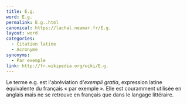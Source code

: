 ```yaml
---
title: E.g.
word: E.g.
permalink: E.g..html
canonical: https://lachal.neamar.fr/E.g.
layout: word
categories:
  - Citation latine
  - Acronyme
synonyms:
  - Par exemple
link: http://fr.wikipedia.org/wiki/E.g.
---
```


Le terme e.g. est l'abréviation d'*exempli gratia*, expression latine équivalente du français « par exemple ». Elle est couramment utilisée en anglais mais ne se retrouve en français que dans le langage littéraire.

